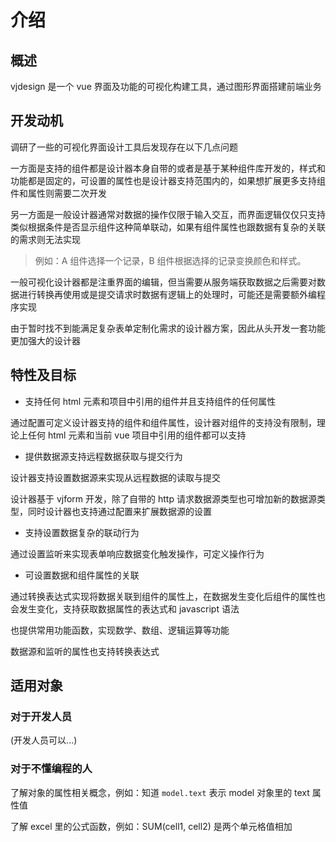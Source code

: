 # 介绍

## 概述

vjdesign 是一个 vue 界面及功能的可视化构建工具，通过图形界面搭建前端业务

## 开发动机

调研了一些的可视化界面设计工具后发现存在以下几点问题

一方面是支持的组件都是设计器本身自带的或者是基于某种组件库开发的，样式和功能都是固定的，可设置的属性也是设计器支持范围内的，如果想扩展更多支持组件和属性则需要二次开发

另一方面是一般设计器通常对数据的操作仅限于输入交互，而界面逻辑仅仅只支持类似根据条件是否显示组件这种简单联动，如果有组件属性也跟数据有复杂的关联的需求则无法实现

> 例如：A 组件选择一个记录，B 组件根据选择的记录变换颜色和样式。

一般可视化设计器都是注重界面的编辑，但当需要从服务端获取数据之后需要对数据进行转换再使用或是提交请求时数据有逻辑上的处理时，可能还是需要额外编程序实现

由于暂时找不到能满足复杂表单定制化需求的设计器方案，因此从头开发一套功能更加强大的设计器

## 特性及目标

- 支持任何 html 元素和项目中引用的组件并且支持组件的任何属性

通过配置可定义设计器支持的组件和组件属性，设计器对组件的支持没有限制，理论上任何 html 元素和当前 vue 项目中引用的组件都可以支持

- 提供数据源支持远程数据获取与提交行为

设计器支持设置数据源来实现从远程数据的读取与提交

设计器基于 vjform 开发，除了自带的 http 请求数据源类型也可增加新的数据源类型，同时设计器也支持通过配置来扩展数据源的设置

- 支持设置数据复杂的联动行为

通过设置监听来实现表单响应数据变化触发操作，可定义操作行为

- 可设置数据和组件属性的关联

通过转换表达式实现将数据关联到组件的属性上，在数据发生变化后组件的属性也会发生变化，支持获取数据属性的表达式和 javascript 语法

也提供常用功能函数，实现数学、数组、逻辑运算等功能

数据源和监听的属性也支持转换表达式

## 适用对象

### 对于开发人员

(开发人员可以...)

### 对于不懂编程的人

了解对象的属性相关概念，例如：知道 `model.text` 表示 model 对象里的 text 属性值

了解 excel 里的公式函数，例如：SUM(cell1, cell2) 是两个单元格值相加
